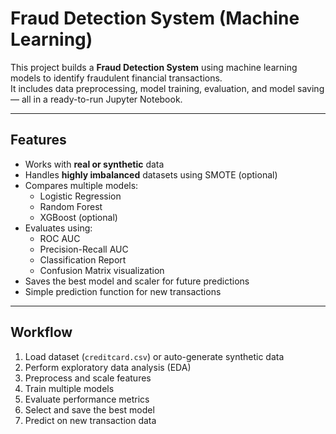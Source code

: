 # Fraud Detection System (Machine Learning)

This project builds a **Fraud Detection System** using machine learning models to identify fraudulent financial transactions.  
It includes data preprocessing, model training, evaluation, and model saving — all in a ready-to-run Jupyter Notebook.

---

## Features
- Works with **real or synthetic** data
- Handles **highly imbalanced** datasets using SMOTE (optional)
- Compares multiple models:
  - Logistic Regression  
  - Random Forest  
  - XGBoost (optional)
- Evaluates using:
  - ROC AUC  
  - Precision-Recall AUC  
  - Classification Report  
  - Confusion Matrix visualization
- Saves the best model and scaler for future predictions
- Simple prediction function for new transactions

---

## Workflow
1. Load dataset (`creditcard.csv`) or auto-generate synthetic data  
2. Perform exploratory data analysis (EDA)  
3. Preprocess and scale features  
4. Train multiple models  
5. Evaluate performance metrics  
6. Select and save the best model  
7. Predict on new transaction data

